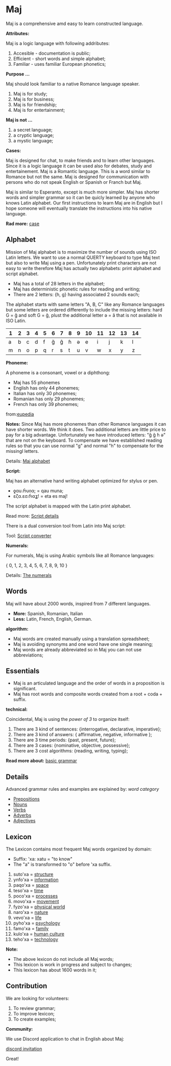 # Maj

Maj is a comprehensive amd easy to learn constructed language.

**Attributes:**

Maj is a logic language with following addributes:

1. Accesible - documentation is public;
2. Efficient - short words and simple alphabet;
3. Familiar  - uses familiar European phonetics;

**Purpose ...**

Maj should look familiar to a native Romance language speaker.

1. Maj is for study;
2. Maj is for business;
3. Maj is for friendship;
4. Maj is for entertainment;

**Maj is not ...**

1. a secret language;
1. a cryptic language;
1. a mystic language;

**Cases:**

Maj is designed for chat, to make friends and to learn other languages. Since it is a logic language it can be used also for debates, study and entertainement. Maj is a Romantic language. This is a word similar to Romance but not the same. Maj is designed for communication with persons who do not speak English or Spanish or Franch but Maj.

Maj is similar to Esperanto, except is much more simpler. Maj has shorter words and simpler grammar so it can be quicly learned by anyone who knows Latin alphabet. Our first instructions to learn Maj are in English but I hope someone will eventually translate the instructions into his native language.

**Rad more:** [case](case.md)

## Alphabet

Mission of Maj alphabet is to maximize the number of sounds using ISO Latin letters. We want to use a normal QUERTY keyboard to type Maj text but also to write Maj using a pen. Unfortunately print characters are not easy to write therefore Maj has actually two alphabets: print alphabet and script alphabet.

* Maj has a total of 28 letters in the alphabet;
* Maj has deterministic phonetic rules for reading and writing;
* There are 2 letters: {h, g} having associated 2 sounds each;

The alphabet starts with same letters "A, B, C" like any Romance languages but some letters are ordered differently to include the missing letters: hard G = ğ and soft G = ĝ, plust the additional letter ə = ă that is not available in ISO Latin.

 1 | 2 | 3 | 4 | 5 | 6 | 7 | 8 | 9  | 10 | 11 | 12 | 13 | 14   
---|---|---|---|---|---|---|---|----|----|----|----|----|----
a  | b | c | d | f | ğ | ĝ | ɦ | ə  | e  | i  | j  | k  | l 
m  | n | o | p | q | r | s | t | u  | v  | w  | x  | y  | z 


**Phoneme:**

A phoneme is a consonant, vowel or a diphthong:

* Maj has 55 phonemes 
* English has only 44 phonemes;
* Italian has only 30 phonemes;
* Romanian has only 29 phonemes;
* French has only 39 phonemes;

from:[eupedia](https://www.eupedia.com/linguistics/number_of_phonemes_in_european_languages.shtml)

**Notes:**
Since Maj has more phonemes than other Romance languages it can have shorter words. We think it does. Two additional letters are little price to pay for a big advantage. Unfortunately we have introduced letters: "ğ ĝ ɦ ə" that are not on the keyboard. To compensate we have established reading rules so that you can use normal "g" and normal "h" to compensate for the missingl letters. 

Details: [Maj alphabet](alphabet.md)

**Script:**

Maj has an alternative hand writing alphabet optimized for stylus or pen.

* ƍαυ.რυიα;   = qau muna;
* ɛζα.ɛσ.რαʓ! = eta es maj!

The script alphabet is mapped with the Latin print alphabet.

Read more: [Script details](script.md)

There is a dual conversion tool from Latin into Maj script:

Tool: [Script converter](https://lingojam.com/MajScript)

**Numerals:**

For numerals, Maj is using Arabic symbols like all Romance languages:

{ 0, 1, 2, 3, 4, 5, 6, 7, 8, 9, 10 }

Details: [The numerals](numerals.md)

## Words

Maj will have about 2000 words, inspired from 7 different languages.

* **More:** Spanish, Romanian, Italian 
* **Less:** Latin, French, English, German.

**algorithm:**

* Maj words are created manually using a translation spreadsheet;
* Maj is avoiding synonyms and one word have one single meaning;
* Maj words are already abbreviated so in Maj you can not use abbreviations;

## Essentials

* Maj is an articulated language and the order of words in a proposition is significant.
* Maj has root words and composite words created from a root + coda + suffix.

**technical:**

Coincidental, Maj is using the _power of 3_ to organize itself:

1. There are 3 kind of sentences: {interrogative, declarative, imperative};
1. There are 3 kind of answers: { affirmative, negative, informative };
1. There are 3 time periods: {past, present, future};
1. There are 3 cases: {nominative, objective, possessive};
1. There are 3 cost algorithms: {reading, writing, typing};

**Read more about:** [basic grammar](basic.md)

## Details

Advanced grammar rules and examples are explained by:  _word category_

* [Prepositions](preposition.md)
* [Nouns](nouns.md)
* [Verbs](verbs.md)
* [Adverbs](adverbs.md)
* [Adjectives](adjectives.md)

## Lexicon

The Lexicon contains most frequent Maj words organized by domain:

* Suffix: 'xa: xatu = "to know"
* The "a" is transformed to "o" before 'xa suffix.

1. suto'xa = [structure](words/structure.md)
1. ynfo'xa = [information](words/information.md)
1. paqo'xa = [space](words/space.md)
1. teso'xa = [time](words/time.md)
1. poco'xa = [processes](words/processes.md)
1. movo'xa = [movement](words/movement.md)
1. fyzo'xa = [physical world](words/physical_world.md)
1. naro'xa = [nature](words/nature.md)
1. vevo'xa = [life](words/life.md)
1. pyho'xa = [psychology](words/psychology.md)
1. famo'xa = [family](words/family.md)
1. kulo'xa = [human culture](words/human_culture.md)
1. teho'xa = [technology](words/technology.md)

**Note:**

* The above lexicon do not include all Maj words;
* This lexicon is work in progress and subject to changes;
* This lexicon has about 1600 words in it;

## Contribution

We are looking for volunteers:

1. To review grammar;
2. To improve lexicon;
3. To create examples;

**Community:**

We use Discord application to chat in English about Maj: 

[discord invitation](https://discord.gg/SRX3tse)

Great!
